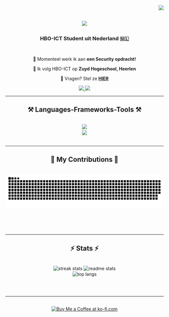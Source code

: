 <img align="right" src="https://visitor-badge.laobi.icu/badge?page_id=OFFTijn.OFFTijn" />

<h1 align="center">
    <img src="https://readme-typing-svg.herokuapp.com/?font=Righteous&color=15F338&size=35&center=true&vCenter=true&width=500&height=70&duration=4000&lines=Hi+There!+👋;+I'm+Tijn+Mestrom!;" />
</h1>

<h3 align="center">HBO-ICT Student uit Nederland 🇳🇱</h3>

<br/>

<div align="center">
 
🔭 Momenteel werk ik aan **een Security opdracht!**
 
🌱 Ik volg HBO-ICT op **Zuyd Hogeschool, Heerlen**

💬 Vragen? Stel ze **[HIER](https://www.linkedin.com/in/tijn-mestrom-0a5953273/)**

 </div>
 
<div align="center"> 
  <a href="mailto:tijnm06@gmail.com">
    <img src="https://img.shields.io/badge/Outlook-333333?style=for-the-badge&logo=microsoftoutlook&logoColor=white" />
  </a>
  <a href="https://www.linkedin.com/in/tijn-mestrom-0a5953273">
    <img src="https://img.shields.io/badge/LinkedIn-0077B5?style=for-the-badge&logo=linkedin&logoColor=white" />
  </a>
</div>

 <hr/>
 
<h2 align="center">⚒️ Languages-Frameworks-Tools ⚒️</h2>
<br/>
<div align="center">
    <div>
        <img src="https://skillicons.dev/icons?i=vscode,visualstudio,github,figma,dotnet"/>
    </div>
    <div>
        <img src="https://skillicons.dev/icons?i=html,css,javascript,python,c,mysql,sqlite"/>
    </div>
</div>

<br/>
<hr/>

<div align="center">
  <h2>🐍 My Contributions 🐍</h2>
  <br>
  <img alt="snake eating my contributions" src="https://raw.githubusercontent.com/OFFTijn/OFFTijn/output/github-contribution-grid-snake.svg" />
  
  <br/><br/><br/>
</div>

<hr/>

<h2 align="center">⚡ Stats ⚡</h2>
<br>
<div align=center>
  <img width=413 src="https://streak-stats.demolab.com/?user=OFFTijn&theme=react&border_radius=10" alt="streak stats"/>
  <img width=390 src="https://github-readme-stats.vercel.app/api?username=OFFTijn&show_icons=true&theme=react&rank_icon=github&border_radius=10" alt="readme stats" />
  <br/>
  <img width=325 align="center" src="https://github-readme-stats.vercel.app/api/top-langs/?username=OFFTijn&langs_count=8&layout=compact&theme=react&border_radius=10&size_weight=0.5&count_weight=0.5&exclude_repo=github-readme-stats" alt="top langs" />
</div>

<br/><br/>

<hr/>

<br/>

<div align="center">
<a href='https://ko-fi.com/V7V4RAK9C' target='_blank'><img height='64' style='border:0px;height:64px;' src='https://storage.ko-fi.com/cdn/kofi1.png?v=3' border='0' alt='Buy Me a Coffee at ko-fi.com' /></a>
</div>

<br/>
